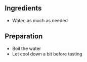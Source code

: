 ## Ingredients
- Water, as much as needed

## Preparation
- Boil the water
- Let cool down a bit before tasting
